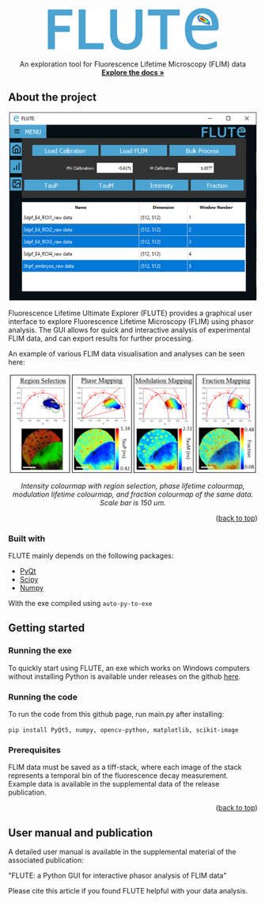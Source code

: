 <div id="top"></div>
<!--
*** Readme based on the template here: https://github.com/othneildrew/Best-README-Template
-->

<!-- PROJECT LOGO -->
<br />
<div align="center">
  <a href="https://github.com/DaleLOB/FLUTE">
    <img src="icons/logo_name.png" alt="Logo" width="352" height="88">
  </a>

  <p align="center">
    An exploration tool for Fluorescence Lifetime Microscopy (FLIM) data
    <br />
    <a href="https://github.com/DaleLOB/FLUTE"><strong>Explore the docs »</strong></a>
    <br />

  </p>
</div>


<!-- ABOUT THE PROJECT -->
## About the project
<div align="center">
<img src="icons/MainWindow.PNG" width="500"> 
</div>

Fluorescence Lifetime Ultimate Explorer (FLUTE) provides a graphical user interface to explore Fluorescence Lifetime Microscopy (FLIM) using phasor analysis. The GUI allows for quick and interactive analysis of experimental FLIM data, and can export results for further processing. 

An example of various FLIM data visualisation and analyses can be seen here:

<div align="center">
<img src="icons/Demonstration.PNG" align="center">

*Intensity colourmap with region selection, phase lifetime colourmap, modulation lifetime colourmap, and fraction colourmap of the same data. Scale bar is 150 um.*
</div>

<p align="right">(<a href="#top">back to top</a>)</p>



### Built with

FLUTE mainly depends on the following packages:

* [PyQt](https://pypi.org/project/PyQt5/)
* [Scipy](https://scipy.org)
* [Numpy](https://numpy.org)

With the exe compiled using
```auto-py-to-exe```


<!-- GETTING STARTED -->
## Getting started

### Running the exe
To quickly start using FLUTE, an exe which works on Windows computers without installing Python is available under releases on the github [here](https://github.com/LaboratoryOpticsBiosciences/FLUTE/releases/tag/v1.0.0).

### Running the code
To run the code from this github page, run main.py after installing:

```pip install PyQt5, numpy, opencv-python, matplotlib, scikit-image```

### Prerequisites

FLIM data must be saved as a tiff-stack, where each image of the stack represents a temporal bin of the fluorescence decay measurement. Example data is available in the supplemental data of the release publication.

<p align="right">(<a href="#top">back to top</a>)</p>

## User manual and publication

A detailed user manual is available in the supplemental material of the associated publication:

"FLUTE: a Python GUI for interactive phasor analysis of FLIM data"

Please cite this article if you found FLUTE helpful with your data analysis.



